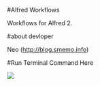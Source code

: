 #Alfred Workflows

Workflows for Alfred 2.

#about devloper

Neo (http://blog.smemo.info) 

#Run Terminal Command Here

![](https://github.com/szpnygo/bsbdj-alfred-workflow/blob/master/bdj.png)
